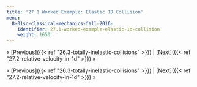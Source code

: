 ```yaml
---
title: '27.1 Worked Example: Elastic 1D Collision'
menu:
  8-01sc-classical-mechanics-fall-2016:
    identifier: 27.1-worked-example-elastic-1d-collision
    weight: 1650
---
```

« [Previous]({{< ref "26.3-totally-inelastic-collisions" >}}) | [Next]({{< ref "27.2-relative-velocity-in-1d" >}}) »

« [Previous]({{< ref "26.3-totally-inelastic-collisions" >}}) | [Next]({{< ref "27.2-relative-velocity-in-1d" >}}) »